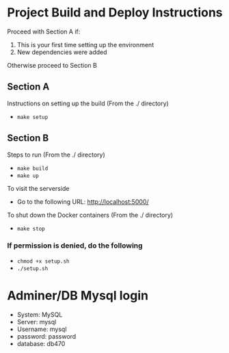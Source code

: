 # Project Build and Deploy Instructions

Proceed with Section A if:

1. This is your first time setting up the environment
1. New dependencies were added

Otherwise proceed to Section B

## Section A
Instructions on setting up the build (From the ./ directory)

 * `make setup`

## Section B
Steps to run (From the ./ directory)

 * `make build`
 * `make up`

To visit the serverside

 * Go to the following URL: [http://localhost:5000/](http://localhost:5000/)

To shut down the Docker containers (From the ./ directory)

 * `make stop`

### **If permission is denied, do the following**

 * `chmod +x setup.sh`
 * `./setup.sh`


# Adminer/DB Mysql login
 * System: MySQL
 * Server: mysql
 * Username: mysql
 * password: password
 * database: db470
